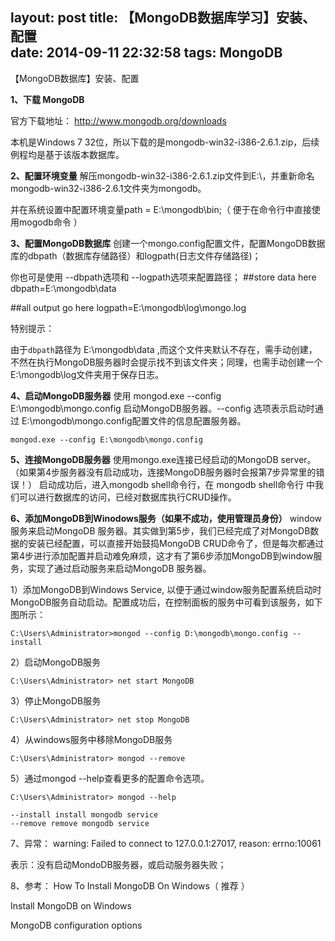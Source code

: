 layout: post
title: 【MongoDB数据库学习】安装、配置  
date: 2014-09-11 22:32:58
tags: MongoDB
---

【MongoDB数据库】安装、配置  

<!-- more -->

**1、下载 MongoDB**

官方下载地址： http://www.mongodb.org/downloads

本机是Windows 7 32位，所以下载的是mongodb-win32-i386-2.6.1.zip，后续例程均是基于该版本数据库。

**2、配置环境变量**
解压mongodb-win32-i386-2.6.1.zip文件到E:\，并重新命名mongodb-win32-i386-2.6.1文件夹为mongodb。

并在系统设置中配置环境变量path = E:\mongodb\bin;（ 便于在命令行中直接使用mogodb命令 ）

**3、配置MongoDB数据库**
创建一个mongo.config配置文件，配置MongoDB数据库的dbpath（数据库存储路径）和logpath(日志文件存储路径)；

你也可是使用 --dbpath选项和 --logpath选项来配置路径； 
##store data here
dbpath=E:\mongodb\data
 
##all output go here
logpath=E:\mongodb\log\mongo.log

特别提示：

由于`dbpath`路径为 E:\mongodb\data ,而这个文件夹默认不存在，需手动创建，不然在执行MongoDB服务器时会提示找不到该文件夹；同理，也需手动创建一个 E:\mongodb\log文件夹用于保存日志。

**4、启动MongoDB服务器**
使用 mongod.exe --config E:\mongodb\mongo.config 启动MongoDB服务器。--config 选项表示启动时通过 E:\mongodb\mongo.config配置文件的信息配置服务器。

```shell
mongod.exe --config E:\mongodb\mongo.config
```

**5、连接MongoDB服务器**
使用mongo.exe连接已经启动的MongoDB server。（如果第4步服务器没有启动成功，连接MongoDB服务器时会报第7步异常里的错误！）
启动成功后，进入mongodb shell命令行，在 mongodb shell命令行 中我们可以进行数据库的访问，已经对数据库执行CRUD操作。

**6、添加MongoDB到Winodows服务（如果不成功，使用管理员身份）**
window服务来启动MongoDB 服务器。其实做到第5步，我们已经完成了对MongoDB数据的安装已经配置，可以直接开始鼓捣MongoDB CRUD命令了，但是每次都通过第4步进行添加配置并启动难免麻烦，这才有了第6步添加MongoDB到window服务，实现了通过启动服务来启动MongoDB 服务器。

1）添加MongoDB到Windows Service, 以便于通过window服务配置系统启动时MongoDB服务自动启动。配置成功后，在控制面板的服务中可看到该服务，如下图所示：
```shell
C:\Users\Administrator>mongod --config D:\mongodb\mongo.config --install
```

2）启动MongoDB服务

```shell
C:\Users\Administrator> net start MongoDB
```
3）停止MongoDB服务
```shell
C:\Users\Administrator> net stop MongoDB
```
4）从windows服务中移除MongoDB服务
```shell
C:\Users\Administrator> mongod --remove
```
5）通过mongod --help查看更多的配置命令选项。
```shell
C:\Users\Administrator> mongod --help

--install install mongodb service 
--remove remove mongodb service 
```

7、异常：
warning: Failed to connect to 127.0.0.1:27017, reason: errno:10061

表示：没有启动MondoDB服务器，或启动服务器失败；

8、参考：
How To Install MongoDB On Windows（ 推荐 ）

Install MongoDB on Windows

MongoDB configuration options